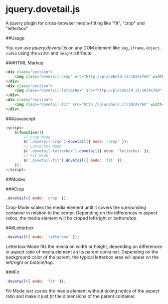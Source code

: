 jquery.dovetail.js
==================

A jquery plugin for cross-browser media-fitting like "fit", "crop" and "letterbox"

##Usage

You can use *jquery.dovetail.js* on any DOM element like ```img```, ```iframe```, ```object```, ```video``` using the ```width``` and ```height``` attribute


###HTML Markup
```html
<div class="section">
	<img class="dovetail-crop" src="http://placehold.it/1024x768" width="1024" height="768" />
</div>
<div class="section">
	<img class="dovetail-letterbox" src="http://placehold.it/1024x768" width="1024" height="768" />
</div>
<div class="section">
	<img class="dovetail-fit" src="http://placehold.it/1024x768" width="1024" height="768" />
</div>
```

###Javascript
```javascript
<script>
	$(function(){
		// Crop Mode
		$('.dovetail-crop').dovetail({ mode: 'crop' });
		// Letterbox Mode
		$('.dovetail-letterbox').dovetail({ mode: 'letterbox' });
		// Fit Mode
		$('.dovetail-fit').dovetail({ mode: 'fit' });
	});
</script>
```

##Modes

###Crop
```javascript
.dovetail({ mode: 'crop' });
```
Crop-Mode scales the media element until it covers the surrounding container in relation to the center. Depending on the differences in aspect ratios, the media element will be croped left/right or bottom/top.

###Letterbox
```javascript
.dovetail({ mode: 'letterbox' });
```
Letterbox-Mode fits the media on width or height, depending on differences in aspect ratio of media element an its parent container. Depending on the background color of the parent, the typical letterbox area will apear on the left/right or bottom/top.

###Fit
```javascript
.dovetail({ mode: 'fit' });
```
Fit-Mode just scales the media element without taking notice of the aspect ratio and make it just *fit* the dimensions of the parent container.



